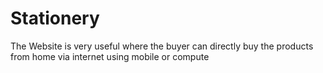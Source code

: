 # Stationery
The Website is very useful where the buyer can  directly buy the products from home via internet using  mobile or compute
